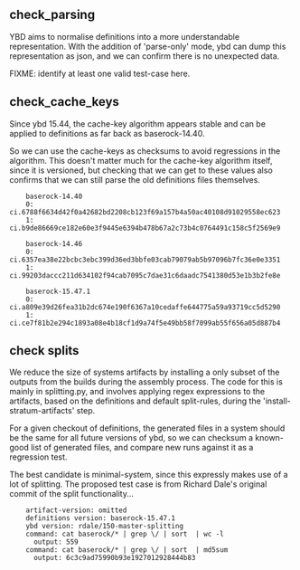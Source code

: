check_parsing
-------------
YBD aims to normalise definitions into a more understandable representation.
With the addition of 'parse-only' mode, ybd can dump this representation as
json, and we can confirm there is no unexpected data.

FIXME: identify at least one valid test-case here.

check_cache_keys
----------------
Since ybd 15.44, the cache-key algorithm appears stable and can be
applied to definitions as far back as baserock-14.40.

So we can use the cache-keys as checksums to avoid regressions in the
algorithm. This doesn't matter much for the cache-key algorithm itself,
since it is versioned, but checking that we can get to these values also
confirms that we can still parse the old definitions files themselves.

```
    baserock-14.40
    0: ci.6788f6634d42f0a42682bd2208cb123f69a157b4a50ac40108d91029558ec623
    1: ci.b9de86669ce182e60e3f9445e6394b478b67a2c73b4c0764491c158c5f2569e9

    baserock-14.46
    0: ci.6357ea38e22bcbc3ebc399d36ed3bbfe03cab79079ab5b97096b7fc36e0e3351
    1: ci.99203daccc211d634102f94cab7095c7dae31c6daadc7541380d53e1b3b2fe8e

    baserock-15.47.1
    0: ci.a809e39d26fea31b2dc674e190f6367a10cedaffe644775a59a93719cc5d5290
    1: ci.ce7f81b2e294c1893a08e4b18cf1d9a74f5e49bb58f7099ab55f656a05d887b4
```

check splits
------------
We reduce the size of systems artifacts by installing a only subset of the
outputs from the builds during the assembly process. The code for this
is mainly in splitting.py, and involves applying regex expressions to the
artifacts, based on the definitions and default split-rules, during the
'install-stratum-artifacts' step.

For a given checkout of definitions, the generated files in a system should
be the same for all future versions of ybd, so we can checksum a known-good
list of generated files, and compare new runs against it as a regression test.

The best candidate is minimal-system, since this expressly makes use of a lot
of splitting. The proposed test case is from Richard Dale's original commit
of the split functionality...

```
    artifact-version: omitted
    definitions version: baserock-15.47.1
    ybd version: rdale/150-master-splitting
    command: cat baserock/* | grep \/ | sort  | wc -l
      output: 559
    command: cat baserock/* | grep \/ | sort  | md5sum
      output: 6c3c9ad75990b93e1927012928444b83
